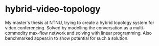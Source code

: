 # hybrid-video-topology

My master's thesis at NTNU, trying to create a hybrid topology system for video conferencing. Solved by modelling the conversation as a multi-commodity max-flow network and solving with linear programming. Also benchmarked appear.in to show potential for such a solution.
